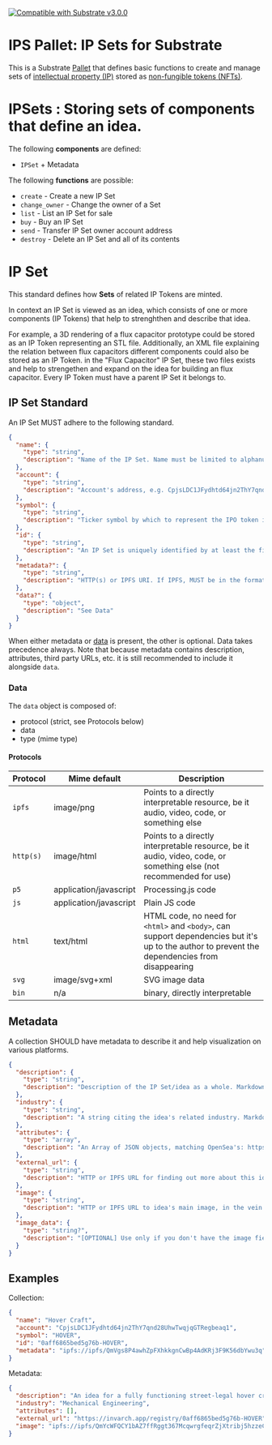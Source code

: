 [![Compatible with Substrate v3.0.0](https://img.shields.io/badge/Substrate-v3.0.0-E6007A)](https://github.com/paritytech/substrate/releases/tag/v3.0.0)

# IPS Pallet: IP Sets for Substrate

This is a Substrate [Pallet](https://substrate.dev/docs/en/knowledgebase/runtime/pallets) that defines basic functions
to create and manage sets of [intellectual property (IP)](https://en.wikipedia.org/wiki/Intellectual_property) stored as [non-fungible tokens (NFTs)](https://en.wikipedia.org/wiki/Non-fungible_token). 

# IPSets : Storing sets of components that define an idea.

The following **components** are defined:
* `IPSet` + Metadata

The following **functions** are possible:
* `create` - Create a new IP Set
* `change_owner` - Change the owner of a Set
* `list` - List an IP Set for sale
* `buy` - Buy an IP Set
* `send` - Transfer IP Set owner account address
* `destroy` - Delete an IP Set and all of its contents

# IP Set

This standard defines how **Sets** of related IP Tokens are minted.

In context an IP Set is viewed as an idea, which consists of one or more components (IP Tokens) that help to strenghthen and describe that idea. 

For example, a 3D rendering of a flux capacitor prototype could be stored as an IP Token representing an STL file.
Additionally, an XML file explaining the relation between flux capacitors different components could also be stored as an IP Token.
in the "Flux Capacitor" IP Set, these two files exists and help to strengethen and expand on the idea for building an flux capacitor.
Every IP Token must have a parent IP Set it belongs to.

## IP Set Standard

An IP Set MUST adhere to the following standard.

```json
{
  "name": {
    "type": "string",
    "description": "Name of the IP Set. Name must be limited to alphanumeric characters. Underscore is allowed as word separator. E.g. HOVER-CRAFT is NOT allowed. HOVER_CRAFT is allowed."
  },
  "account": {
    "type": "string",
    "description": "Account's address, e.g. CpjsLDC1JFydhtd64jn2ThY7qnd28UhwTwqjqGTRegbeaq1. Can be address different from minter."
  },
  "symbol": {
    "type": "string",
    "description": "Ticker symbol by which to represent the IPO token in wallets and UIs, e.g. HOVER"
  },
  "id": {
    "type": "string",
    "description": "An IP Set is uniquely identified by at least the first four and last four bytes of the original issuer's pubkey, combined with the symbol. This prevents anyone but the issuer from reusing the symbol, Example ID: 0aff6865bed5g76b-HOVER."
  },
  "metadata?": {
    "type": "string",
    "description": "HTTP(s) or IPFS URI. If IPFS, MUST be in the format of ipfs://ipfs/HASH"
  },
  "data?": {
    "type": "object",
    "description": "See Data"
  }
}
```

When either metadata or [data](#data) is present, the other is optional. Data takes precedence
always. Note that because metadata contains description, attributes, third party URLs, etc. it is
still recommended to include it alongside `data`.

### Data

The `data` object is composed of:

- protocol (strict, see Protocols below)
- data
- type (mime type)

#### Protocols

| Protocol  | Mime default           | Description                                                                                                                                    |
| --------- | ---------------------- | ---------------------------------------------------------------------------------------------------------------------------------------------- |
| `ipfs`    | image/png              | Points to a directly interpretable resource, be it audio, video, code, or something else                                                       |
| `http(s)` | image/html             | Points to a directly interpretable resource, be it audio, video, code, or something else (not recommended for use)                             |
| `p5`      | application/javascript | Processing.js code                                                                                                                             |
| `js`      | application/javascript | Plain JS code                                                                                                                                  |
| `html`    | text/html              | HTML code, no need for `<html>` and `<body>`, can support dependencies but it's up to the author to prevent the dependencies from disappearing |
| `svg`     | image/svg+xml          | SVG image data                                                                                                                                 |
| `bin`     | n/a                    | binary, directly interpretable                                                                                                                 |

## Metadata

A collection SHOULD have metadata to describe it and help visualization on various platforms.

```json
{
  "description": {
    "type": "string",
    "description": "Description of the IP Set/idea as a whole. Markdown is supported."
  },
  "industry": {
    "type": "string",
    "description": "A string citing the idea's related industry. Markdown is supported."
  },
  "attributes": {
    "type": "array",
    "description": "An Array of JSON objects, matching OpenSea's: https://docs.opensea.io/docs/metadata-standards#section-attributes"
  },
  "external_url": {
    "type": "string",
    "description": "HTTP or IPFS URL for finding out more about this idea. If IPFS, MUST be in the format of ipfs://ipfs/HASH"
  },
  "image": {
    "type": "string",
    "description": "HTTP or IPFS URL to idea's main image, in the vein of og:image. If IPFS, MUST be in the format of ipfs://ipfs/HASH"
  },
  "image_data": {
    "type": "string?",
    "description": "[OPTIONAL] Use only if you don't have the image field (they are mutually exclusive and image takes precedence). Raw base64 or SVG data for the image. If SVG, MUST start with <svg, if base64, MUST start with base64:"
  }
}
```

## Examples

Collection:

```json
{
  "name": "Hover Craft",
  "account": "CpjsLDC1JFydhtd64jn2ThY7qnd28UhwTwqjqGTRegbeaq1",
  "symbol": "HOVER",
  "id": "0aff6865bed5g76b-HOVER",
  "metadata": "ipfs://ipfs/QmVgs8P4awhZpFXhkkgnCwBp4AdKRj3F9K56dbYwu3q"
}
```

Metadata:

```json
{
  "description": "An idea for a fully functioning street-legal hover craft!",
  "industry": "Mechanical Engineering",
  "attributes": [],
  "external_url": "https://invarch.app/registry/0aff6865bed5g76b-HOVER",
  "image": "ipfs://ipfs/QmYcWFQCY1bAZ7ffRggt367McqwrgfeqrZjXtribj5hzzeCWQ"
}
```
